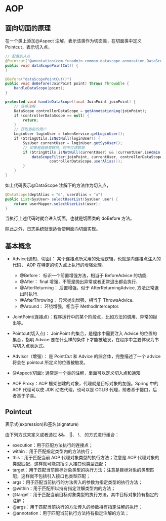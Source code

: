 # AOP

## 面向切面的原理

在一个类上添加@Aspect 注解，表示该类作为切面类，在切面类中定义 Pointcut，表示切入点，

```java
// 配置织入点
@Pointcut("@annotation(com.funadmin.common.datascope.annotation.DataScope)")
public void dataScopePointCut() {
}

@Before("dataScopePointCut()")
public void doBefore(JoinPoint point) throws Throwable {
    handleDataScope(point);
}

protected void handleDataScope(final JoinPoint joinPoint) {
    // 获得注解
    DataScope controllerDataScope = getAnnotationLog(joinPoint);
    if (controllerDataScope == null) {
        return;
    }
    // 获取当前的用户
    LoginUser loginUser = tokenService.getLoginUser();
    if (StringUtils.isNotNull(loginUser)) {
        SysUser currentUser = loginUser.getSysUser();
        // 如果是超级管理员，则不过滤数据
        if (StringUtils.isNotNull(currentUser) && !currentUser.isAdmin()) {
            dataScopeFilter(joinPoint, currentUser, controllerDataScope.deptAlias(),
                    controllerDataScope.userAlias());
        }
    }
}
```

如上代码表示@DataScope 注解下的方法作为切入点，

```java
@DataScope(deptAlias = "d", userAlias = "u")
public List<SysUser> selectUserList(SysUser user) {
    return userMapper.selectUserList(user);
}
```

当执行上述代码时就会进入切面，也就是切面类的 doBefore 方法。

除此之外，日志系统就很适合使用面向切面实现。

## 基本概念

- Advice(通知、切面)： 某个连接点所采用的处理逻辑，也就是向连接点注入的代码， AOP 在特定的切入点上执行的增强处理。

  - @Before： 标识一个前置增强方法，相当于 BeforeAdvice 的功能.
  - @After： final 增强，不管是抛出异常或者正常退出都会执行.
  - @AfterReturning： 后置增强，似于 AfterReturningAdvice, 方法正常退出时执行.
  - @AfterThrowing： 异常抛出增强，相当于 ThrowsAdvice.
  - @Around： 环绕增强，相当于 MethodInterceptor.

- JointPoint(连接点)：程序运行中的某个阶段点，比如方法的调用、异常的抛出等。

- Pointcut(切入点)： JoinPoint 的集合，是程序中需要注入 Advice 的位置的集合，指明 Advice 要在什么样的条件下才能被触发，在程序中主要体现为书写切入点表达式。

- Advisor（增强）： 是 PointCut 和 Advice 的综合体，完整描述了一个 advice 将会在 pointcut 所定义的位置被触发。

- @Aspect(切面): 通常是一个类的注解，里面可以定义切入点和通知

- AOP Proxy：AOP 框架创建的对象，代理就是目标对象的加强。Spring 中的 AOP 代理可以使 JDK 动态代理，也可以是 CGLIB 代理，前者基于接口，后者基于子类。

## Pointcut

表示式(expression)和签名(signature)

由下列方式来定义或者通过 &&、 ||、 !、 的方式进行组合：

- execution：用于匹配方法执行的连接点；
- within：用于匹配指定类型内的方法执行；
- this：用于匹配当前 AOP 代理对象类型的执行方法；注意是 AOP 代理对象的类型匹配，这样就可能包括引入接口也类型匹配；
- target：用于匹配当前目标对象类型的执行方法；注意是目标对象的类型匹配，这样就不包括引入接口也类型匹配；
- args：用于匹配当前执行的方法传入的参数为指定类型的执行方法；
- @within：用于匹配所以持有指定注解类型内的方法；
- @target：用于匹配当前目标对象类型的执行方法，其中目标对象持有指定的注解；
- @args：用于匹配当前执行的方法传入的参数持有指定注解的执行；
- @annotation：用于匹配当前执行方法持有指定注解的方法；
